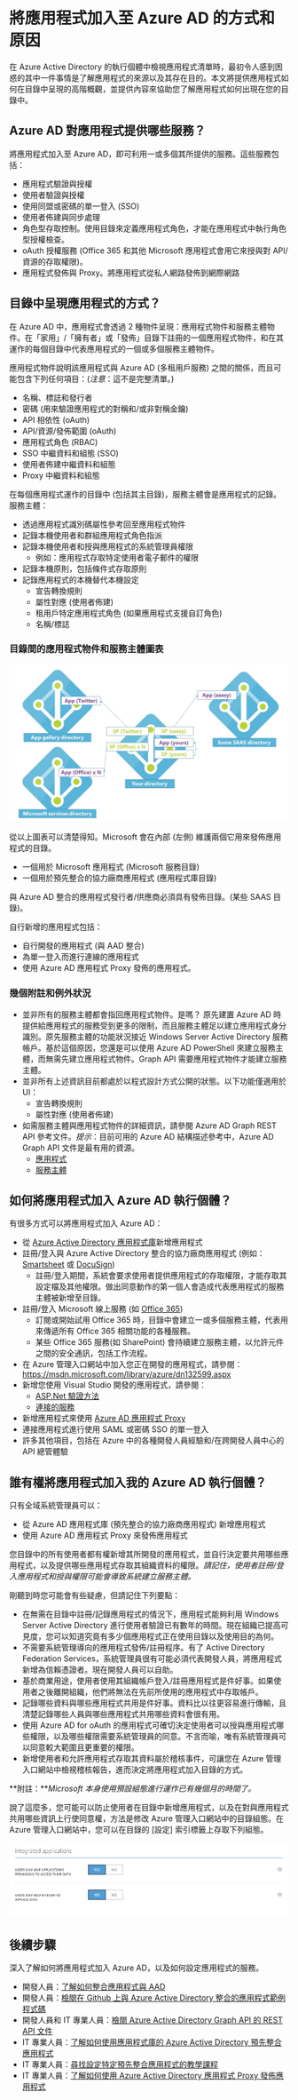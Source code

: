 <properties
   pageTitle="將應用程式加入至 Azure Active Directory 的方式"
   description="本文將說明如何將應用程式加入至 Azure Active Directory 的執行個體。"
   services="active-directory"
   documentationCenter=""
   authors="shoatman"
   manager="kbrint"
   editor=""/>

   <tags
      ms.service="active-directory"
      ms.devlang="na"
      ms.topic="article"
      ms.tgt_pltfrm="na"
      ms.workload="identity"
      ms.date="03/23/2015"
      ms.author="shoatman"/>

# 將應用程式加入至 Azure AD 的方式和原因

在 Azure Active Directory 的執行個體中檢視應用程式清單時，最初令人感到困惑的其中一件事情是了解應用程式的來源以及其存在目的。本文將提供應用程式如何在目錄中呈現的高階概觀，並提供內容來協助您了解應用程式如何出現在您的目錄中。

## Azure AD 對應用程式提供哪些服務？

將應用程式加入至 Azure AD，即可利用一或多個其所提供的服務。這些服務包括：

* 應用程式驗證與授權
* 使用者驗證與授權
* 使用同盟或密碼的單一登入 (SSO)
* 使用者佈建與同步處理
* 角色型存取控制。使用目錄來定義應用程式角色，才能在應用程式中執行角色型授權檢查。
* oAuth 授權服務 (Office 365 和其他 Microsoft 應用程式會用它來授與對 API/資源的存取權限)。
* 應用程式發佈與 Proxy。將應用程式從私人網路發佈到網際網路

## 目錄中呈現應用程式的方式？

在 Azure AD 中，應用程式會透過 2 種物件呈現：應用程式物件和服務主體物件。在「家用」/「擁有者」或「發佈」目錄下註冊的一個應用程式物件，和在其運作的每個目錄中代表應用程式的一個或多個服務主體物件。

應用程式物件說明該應用程式與 Azure AD (多租用戶服務) 之間的關係，而且可能包含下列任何項目：(*注意*：這不是完整清單。)

* 名稱、標誌和發行者
* 密碼 (用來驗證應用程式的對稱和/或非對稱金鑰)
* API 相依性 (oAuth)
* API/資源/發佈範圍 (oAuth)
* 應用程式角色 (RBAC)
* SSO 中繼資料和組態 (SSO)
* 使用者佈建中繼資料和組態
* Proxy 中繼資料和組態

在每個應用程式運作的目錄中 (包括其主目錄)，服務主體會是應用程式的記錄。服務主體：

* 透過應用程式識別碼屬性參考回至應用程式物件
* 記錄本機使用者和群組應用程式角色指派
* 記錄本機使用者和授與應用程式的系統管理員權限
    * 例如：應用程式存取特定使用者電子郵件的權限
* 記錄本機原則，包括條件式存取原則
* 記錄應用程式的本機替代本機設定
    * 宣告轉換規則
    * 屬性對應 (使用者佈建)
    * 租用戶特定應用程式角色 (如果應用程式支援自訂角色)
    * 名稱/標誌

### 目錄間的應用程式物件和服務主體圖表

![說明應用程式物件和服務主體如何與現有 Azure AD 執行個體共存的圖表。][apps_service_principals_directory]

從以上圖表可以清楚得知。Microsoft 會在內部 (左側) 維護兩個它用來發佈應用程式的目錄。
 
* 一個用於 Microsoft 應用程式 (Microsoft 服務目錄)
* 一個用於預先整合的協力廠商應用程式 (應用程式庫目錄)

與 Azure AD 整合的應用程式發行者/供應商必須具有發佈目錄。(某些 SAAS 目錄)。

自行新增的應用程式包括：

* 自行開發的應用程式 (與 AAD 整合)
* 為單一登入而進行連線的應用程式
* 使用 Azure AD 應用程式 Proxy 發佈的應用程式。

### 幾個附註和例外狀況

* 並非所有的服務主體都會指回應用程式物件。是嗎？ 原先建置 Azure AD 時提供給應用程式的服務受到更多的限制，而且服務主體足以建立應用程式身分識別。原先服務主體的功能狀況接近 Windows Server Active Directory 服務帳戶。基於這個原因，您還是可以使用 Azure AD PowerShell 來建立服務主體，而無需先建立應用程式物件。Graph API 需要應用程式物件才能建立服務主體。
* 並非所有上述資訊目前都處於以程式設計方式公開的狀態。以下功能僅適用於 UI：
    * 宣告轉換規則
    * 屬性對應 (使用者佈建)
* 如需服務主體與應用程式物件的詳細資訊，請參閱 Azure AD Graph REST API 參考文件。*提示*：目前可用的 Azure AD 結構描述參考中，Azure AD Graph API 文件是最有用的資源。  
    * [應用程式](https://msdn.microsoft.com/library/azure/dn151677.aspx)
    * [服務主體](https://msdn.microsoft.com/library/azure/dn194452.aspx)


## 如何將應用程式加入 Azure AD 執行個體？
有很多方式可以將應用程式加入 Azure AD：

* 從 [Azure Active Directory 應用程式庫](http://azure.microsoft.com/updates/azure-active-directory-over-1000-apps/)新增應用程式
* 註冊/登入與 Azure Active Directory 整合的協力廠商應用程式 (例如：[Smartsheet](https://app.smartsheet.com/b/home) 或 [DocuSign](https://www.docusign.net/member/MemberLogin.aspx))
    * 註冊/登入期間，系統會要求使用者提供應用程式的存取權限，才能存取其設定檔及其他權限。做出同意動作的第一個人會造成代表應用程式的服務主體被新增至目錄。
* 註冊/登入 Microsoft 線上服務 (如 [Office 365](http://products.office.com/))
    * 訂閱或開始試用 Office 365 時，目錄中會建立一或多個服務主體，代表用來傳遞所有 Office 365 相關功能的各種服務。
    * 某些 Office 365 服務(如 SharePoint) 會持續建立服務主體，以允許元件之間的安全通訊，包括工作流程。
* 在 Azure 管理入口網站中加入您正在開發的應用程式，請參閱：https://msdn.microsoft.com/library/azure/dn132599.aspx
* 新增您使用 Visual Studio 開發的應用程式，請參閱：
    * [ASP.Net 驗證方法](http://www.asp.net/visual-studio/overview/2013/creating-web-projects-in-visual-studio#orgauthoptions)
    * [連接的服務](http://blogs.msdn.com/b/visualstudio/archive/2014/11/19/connecting-to-cloud-services.aspx)
* 新增應用程式來使用 [Azure AD 應用程式 Proxy](https://msdn.microsoft.com/library/azure/dn768219.aspx)
* 連接應用程式進行使用 SAML 或密碼 SSO 的單一登入
* 許多其他項目，包括在 Azure 中的各種開發人員經驗和/在跨開發人員中心的 API 總管體驗

## 誰有權將應用程式加入我的 Azure AD 執行個體？

只有全域系統管理員可以：

* 從 Azure AD 應用程式庫 (預先整合的協力廠商應用程式) 新增應用程式
* 使用 Azure AD 應用程式 Proxy 來發佈應用程式

您目錄中的所有使用者都有權新增其所開發的應用程式，並自行決定要共用哪些應用程式，以及提供哪些應用程式存取其組織資料的權限。*請記住，使用者註冊/登入應用程式和授與權限可能會導致系統建立服務主體。*

剛聽到時您可能會有些疑慮，但請記住下列要點：

* 在無需在目錄中註冊/記錄應用程式的情況下，應用程式能夠利用 Windows Server Active Directory 進行使用者驗證已有數年的時間。現在組織已提高可見度，您可以知道究竟有多少個應用程式正在使用目錄以及使用目的為何。
* 不需要系統管理導向的應用程式發佈/註冊程序。有了 Active Directory Federation Services，系統管理員很有可能必須代表開發人員，將應用程式新增為信賴憑證者。現在開發人員可以自助。
* 基於商業用途，使用者使用其組織帳戶登入/註冊應用程式是件好事。如果使用者之後離開組織，他們將無法在先前所使用的應用程式中存取帳戶。
* 記錄哪些資料與哪些應用程式共用是件好事。資料比以往更容易進行傳輸，且清楚記錄哪些人員與哪些應用程式共用哪些資料會很有用。
* 使用 Azure AD for oAuth 的應用程式可確切決定使用者可以授與應用程式哪些權限，以及哪些權限需要系統管理員的同意。不言而喻，唯有系統管理員可以同意較大範圍且更重要的權限。
* 新增使用者和允許應用程式存取其資料屬於稽核事件，可讓您在 Azure 管理入口網站中檢視稽核報告，進而決定將應用程式加入目錄的方式。

**附註：***Microsoft 本身使用預設組態進行運作已有幾個月的時間了。*

說了這麼多，您可能可以防止使用者在目錄中新增應用程式，以及在對與應用程式共用哪些資訊上行使同意權，方法是修改 Azure 管理入口網站中的目錄組態。在 Azure 管理入口網站中，您可以在目錄的 [設定] 索引標籤上存取下列組態。

![進行整合式應用程式設定的 UI 螢幕擷取畫面][app_settings]


<!--Every topic should have next steps and links to the next logical set of content to keep the customer engaged-->
## 後續步驟

深入了解如何將應用程式加入 Azure AD，以及如何設定應用程式的服務。

* 開發人員：[了解如何整合應用程式與 AAD](https://msdn.microsoft.com/library/azure/dn151122.aspx)
* 開發人員：[檢閱在 Github 上與 Azure Active Directory 整合的應用程式範例程式碼](https://github.com/AzureADSamples)
* 開發人員和 IT 專業人員：[檢閱 Azure Active Directory Graph API 的 REST API 文件](https://msdn.microsoft.com/library/azure/hh974478.aspx)
* IT 專業人員：[了解如何使用應用程式庫的 Azure Active Directory 預先整合應用程式](https://msdn.microsoft.com/library/azure/dn308590.aspx)
* IT 專業人員：[尋找設定特定預先整合應用程式的教學課程](https://msdn.microsoft.com/library/azure/dn893637.aspx)
* IT 專業人員：[了解如何使用 Azure Active Directory 應用程式 Proxy 發佈應用程式](https://msdn.microsoft.com/library/azure/dn768219.aspx)

<!--Image references-->
[apps_service_principals_directory]: media/active-directory-how-applications-are-added/HowAppsAreAddedToAAD.jpg
[app_settings]: media/active-directory-how-applications-are-added/IntegratedAppSettings.jpg
 

<!---HONumber=July15_HO4-->